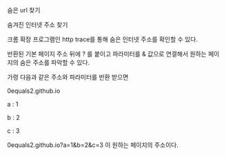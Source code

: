 숨은 url 찾기

숨겨진 인터넷 주소 찾기

크롬 확장 프로그램인 http trace를 통해 숨은 인터넷 주소를 확인할 수 있다.

반환된 기본 페이지 주소 뒤에 ? 를 붙이고 파라미터를 & 값으로 연결해서 원하는 페이지의 숨은 주소를 파악할 수 있다.

가령 다음과 같은 주소와 파라미터를 반환 받으면

0equals2.github.io

a : 1

b : 2

c : 3

0equals2.github.io?a=1&b=2&c=3 이 원하는 페이지의 주소이다.